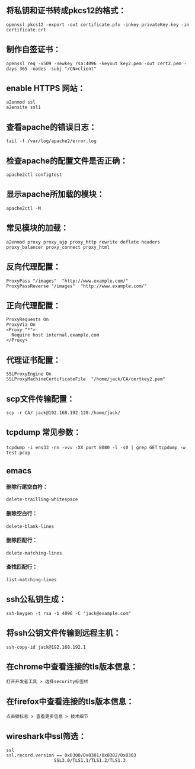 ## 将私钥和证书转成pkcs12的格式：  
` openssl pkcs12 -export -out certificate.pfx -inkey privateKey.key -in certificate.crt `  
  
## 制作自签证书：  
` openssl req -x509 -newkey rsa:4096 -keyout key2.pem -out cert2.pem -days 365 -nodes -subj "/CN=client" `  
  
## enable HTTPS 网站：  
```
a2enmod ssl
a2ensite ssl1
```
  
## 查看apache的错误日志：  
` tail -f /var/log/apache2/error.log `  
  
## 检查apache的配置文件是否正确：  
` apache2ctl configtest `  
  
## 显示apache所加载的模块：  
` apache2ctl -M `  
  
## 常见模块的加载：  
` a2enmod proxy proxy_ajp proxy_http rewrite deflate headers proxy_balancer proxy_connect proxy_html `  
  
## 反向代理配置：
```
ProxyPass "/images"  "http://www.example.com/"
ProxyPassReverse "/images"  "http://www.example.com/"
```

## 正向代理配置：  
```
ProxyRequests On
ProxyVia On
<Proxy "*">
  Require host internal.example.com
</Proxy>
```
  
## 代理证书配置：  
```
SSLProxyEngine On
SSLProxyMachineCertificateFile  "/home/jack/CA/certkey2.pem"
```
  
## scp文件传输配置：  
` scp -r CA/ jack@192.168.192.128:/home/jack/ `  
  
## tcpdump 常见参数：  
` tcpdump -i ens33 -nn -vvv -XX port 8080 -l -s0 | grep GET `
` tcpdump -w test.pcap `
  
## emacs  
#### 删除行尾空白符：  
` delete-trailling-whitespace `  
#### 删除空白行：  
` delete-blank-lines `  
#### 删除匹配行：  
` delete-matching-lines `  
#### 查找匹配行：  
` list-matching-lines `  
  
## ssh公私钥生成：  
` ssh-keygen -t rsa -b 4096 -C "jack@example.com" `  
  
## 将ssh公钥文件传输到远程主机：  
` ssh-copy-id jack@192.168.192.1 `  
  
## 在chrome中查看连接的tls版本信息：  
` 打开开发者工具 > 选择security标签栏 `  
  
## 在firefox中查看连接的tls版本信息：  
` 点击锁标志 > 查看更多信息 > 技术细节 `  
  
## wireshark中ssl筛选：  
```
ssl
ssl.record.version == 0x0300/0x0301/0x0302/0x0303
  	              SSL3.0/TLS1.1/TLS1.2/TLS1.3
```
